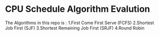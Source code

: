 # CPU Schedule Algorithm Evalution

The Algorithms in this repo is : 
 1.First Come First Serve (FCFS)
 2.Shortest Job First (SJF)
 3.Shortest Remaining Job First (SRJF)
 4.Round Robin

